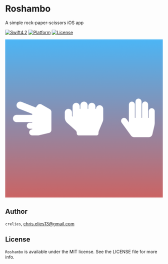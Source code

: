 # Roshambo

A simple rock-paper-scissors iOS app

[![Swift4.2](https://img.shields.io/badge/swift4.2-orange.svg?longCache=true&style=flat-square)](https://developer.apple.com/swift)
[![Platform](https://img.shields.io/badge/platform-iOS-lightgrey.svg?longCache=true&style=flat-square)](https://www.apple.com/de/ios)
[![License](https://img.shields.io/badge/license-MIT-lightgrey.svg?longCache=true&style=flat-square)](https://en.wikipedia.org/wiki/MIT_License)

![App icon](https://github.com/crelies/Roshambo/blob/develop/AppIcon.png)

## Author

`crelies`, chris.elies13@gmail.com


## License

`Roshambo` is available under the MIT license. See the LICENSE file for more info.
